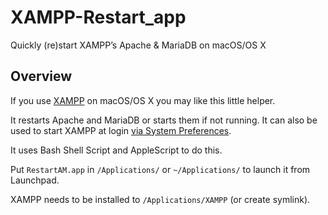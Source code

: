 # XAMPP-Restart_app
Quickly (re)start XAMPP’s Apache &amp; MariaDB on macOS/OS X

## Overview

If you use [XAMPP](https://www.apachefriends.org/) on macOS/OS X you may like this little helper.

It restarts Apache and MariaDB or starts them if not running. It can also be used to start XAMPP at login [via System Preferences](https://support.apple.com/kb/PH18881). 

It uses Bash Shell Script and AppleScript to do this.

Put `RestartAM.app` in `/Applications/` or `~/Applications/` to launch it from Launchpad.

XAMPP needs to be installed to `/Applications/XAMPP` (or create symlink).

